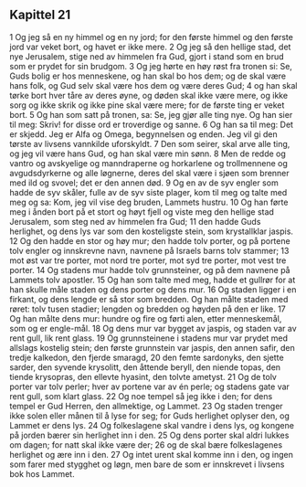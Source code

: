 ## Kapittel 21

1 Og jeg så en ny himmel og en ny jord; for den første himmel og den første jord var veket bort, og havet er ikke mere.
2 Og jeg så den hellige stad, det nye Jerusalem, stige ned av himmelen fra Gud, gjort i stand som en brud som er prydet for sin brudgom.
3 Og jeg hørte en høy røst fra tronen si: Se, Guds bolig er hos menneskene, og han skal bo hos dem; og de skal være hans folk, og Gud selv skal være hos dem og være deres Gud;
4 og han skal tørke bort hver tåre av deres øyne, og døden skal ikke være mere, og ikke sorg og ikke skrik og ikke pine skal være mere; for de første ting er veket bort.
5 Og han som satt på tronen, sa: Se, jeg gjør alle ting nye. Og han sier til meg: Skriv! for disse ord er troverdige og sanne.
6 Og han sa til meg: Det er skjedd. Jeg er Alfa og Omega, begynnelsen og enden. Jeg vil gi den tørste av livsens vannkilde uforskyldt.
7 Den som seirer, skal arve alle ting, og jeg vil være hans Gud, og han skal være min sønn.
8 Men de redde og vantro og avskyelige og manndraperne og horkarlene og trollmennene og avgudsdyrkerne og alle løgnerne, deres del skal være i sjøen som brenner med ild og svovel; det er den annen død.
9 Og en av de syv engler som hadde de syv skåler, fulle av de syv siste plager, kom til meg og talte med meg og sa: Kom, jeg vil vise deg bruden, Lammets hustru.
10 Og han førte meg i ånden bort på et stort og høyt fjell og viste meg den hellige stad Jerusalem, som steg ned av himmelen fra Gud;
11 den hadde Guds herlighet, og dens lys var som den kosteligste stein, som krystallklar jaspis.
12 Og den hadde en stor og høy mur; den hadde tolv porter, og på portene tolv engler og innskrevne navn, navnene på Israels barns tolv stammer;
13 mot øst var tre porter, mot nord tre porter, mot syd tre porter, mot vest tre porter.
14 Og stadens mur hadde tolv grunnsteiner, og på dem navnene på Lammets tolv apostler.
15 Og han som talte med meg, hadde et gullrør for at han skulle måle staden og dens porter og dens mur.
16 Og staden ligger i en firkant, og dens lengde er så stor som bredden. Og han målte staden med røret: tolv tusen stadier; lengden og bredden og høyden på den er like.
17 Og han målte dens mur: hundre og fire og førti alen, etter menneskemål, som og er engle-mål.
18 Og dens mur var bygget av jaspis, og staden var av rent gull, lik rent glass.
19 Og grunnsteinene i stadens mur var prydet med allslags kostelig stein; den første grunnstein var jaspis, den annen safir, den tredje kalkedon, den fjerde smaragd,
20 den femte sardonyks, den sjette sarder, den syvende krysolitt, den åttende beryll, den niende topas, den tiende krysopras, den ellevte hyasint, den tolvte ametyst.
21 Og de tolv porter var tolv perler; hver av portene var av én perle; og stadens gate var rent gull, som klart glass.
22 Og noe tempel så jeg ikke i den; for dens tempel er Gud Herren, den allmektige, og Lammet.
23 Og staden trenger ikke solen eller månen til å lyse for seg; for Guds herlighet oplyser den, og Lammet er dens lys.
24 Og folkeslagene skal vandre i dens lys, og kongene på jorden bærer sin herlighet inn i den.
25 Og dens porter skal aldri lukkes om dagen; for natt skal ikke være der;
26 og de skal bære folkeslagenes herlighet og ære inn i den.
27 Og intet urent skal komme inn i den, og ingen som farer med stygghet og løgn, men bare de som er innskrevet i livsens bok hos Lammet.
